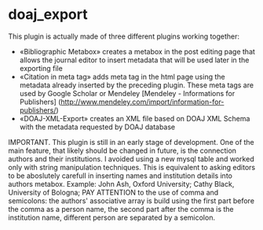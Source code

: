doaj_export
===========
This plugin is actually made of three different plugins working together:  
* «Bibliographic Metabox» creates a metabox in the post editing page that allows the journal editor to insert metadata that will be used later in the exporting file  
* «Citation in meta tag» adds meta tag in the html page using the metadata already inserted by the preceding plugin. These meta tags are used by Google Scholar or Mendeley [Mendeley - Informations for Publishers] (http://www.mendeley.com/import/information-for-publishers/)  
* «DOAJ-XML-Export» creates an XML file based on DOAJ XML Schema with the metadata requested by DOAJ database  

IMPORTANT. This plugin is still in an early stage of development. 
One of the main feature, that likely should be changed in future, is the connection authors and their institutions. I avoided using a new mysql table and worked only with string manipulation techniques. This is equivalent to asking editors to be aboslutely carefull in inserting names and institution details into authors metabox. Example: John Ash, Oxford University; Cathy Black, University of Bologna; PAY ATTENTION to the use of comma and semicolons: the authors' associative array is build using the first part before the comma as a person name, the second part after the comma is the institution name, different person are separated by a semicolon.